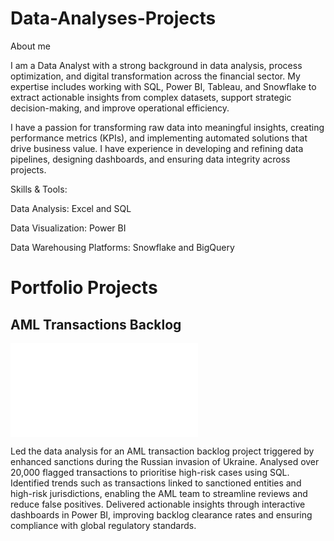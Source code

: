 # Data-Analyses-Projects


About me 

I am a Data Analyst with a strong background in data analysis, process optimization, and digital transformation across the financial sector. My expertise includes working with SQL, Power BI, Tableau, and Snowflake to extract actionable insights from complex datasets, support strategic decision-making, and improve operational efficiency.

I have a passion for transforming raw data into meaningful insights, creating performance metrics (KPIs), and implementing automated solutions that drive business value. I have experience in developing and refining data pipelines, designing dashboards, and ensuring data integrity across projects.

Skills & Tools:

Data Analysis: Excel and SQL

Data Visualization: Power BI 

Data Warehousing Platforms: Snowflake and BigQuery

# Portfolio Projects 

## AML Transactions Backlog 

![AML Backlog project](./Russian-Invasion-Context.txt)

Led the data analysis for an AML transaction backlog project triggered by enhanced sanctions during the Russian invasion of Ukraine. Analysed over 20,000 flagged transactions to prioritise high-risk cases using SQL. Identified trends such as transactions linked to sanctioned entities and high-risk jurisdictions, enabling the AML team to streamline reviews and reduce false positives. Delivered actionable insights through interactive dashboards in Power BI, improving backlog clearance rates and ensuring compliance with global regulatory standards.

